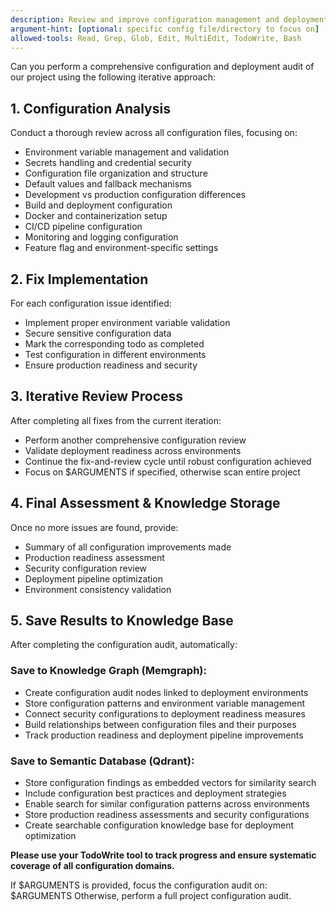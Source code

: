 ```yaml
---
description: Review and improve configuration management and deployment readiness
argument-hint: [optional: specific config file/directory to focus on]
allowed-tools: Read, Grep, Glob, Edit, MultiEdit, TodoWrite, Bash
---
```


Can you perform a comprehensive configuration and deployment audit of our project using the following iterative approach:

## 1. Configuration Analysis
Conduct a thorough review across all configuration files, focusing on:
- Environment variable management and validation
- Secrets handling and credential security
- Configuration file organization and structure
- Default values and fallback mechanisms
- Development vs production configuration differences
- Build and deployment configuration
- Docker and containerization setup
- CI/CD pipeline configuration
- Monitoring and logging configuration
- Feature flag and environment-specific settings

## 2. Fix Implementation
For each configuration issue identified:
- Implement proper environment variable validation
- Secure sensitive configuration data
- Mark the corresponding todo as completed
- Test configuration in different environments
- Ensure production readiness and security

## 3. Iterative Review Process
After completing all fixes from the current iteration:
- Perform another comprehensive configuration review
- Validate deployment readiness across environments
- Continue the fix-and-review cycle until robust configuration achieved
- Focus on $ARGUMENTS if specified, otherwise scan entire project

## 4. Final Assessment & Knowledge Storage
Once no more issues are found, provide:
- Summary of all configuration improvements made
- Production readiness assessment
- Security configuration review
- Deployment pipeline optimization
- Environment consistency validation

## 5. Save Results to Knowledge Base
After completing the configuration audit, automatically:

### Save to Knowledge Graph (Memgraph):
- Create configuration audit nodes linked to deployment environments
- Store configuration patterns and environment variable management
- Connect security configurations to deployment readiness measures
- Build relationships between configuration files and their purposes
- Track production readiness and deployment pipeline improvements

### Save to Semantic Database (Qdrant):
- Store configuration findings as embedded vectors for similarity search
- Include configuration best practices and deployment strategies
- Enable search for similar configuration patterns across environments
- Store production readiness assessments and security configurations
- Create searchable configuration knowledge base for deployment optimization

**Please use your TodoWrite tool to track progress and ensure systematic coverage of all configuration domains.**

If $ARGUMENTS is provided, focus the configuration audit on: $ARGUMENTS
Otherwise, perform a full project configuration audit.